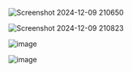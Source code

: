 ![Screenshot 2024-12-09 210650](https://github.com/user-attachments/assets/0a7a984e-d366-4330-ad93-155395ff1c04)

![Screenshot 2024-12-09 210823](https://github.com/user-attachments/assets/6cf7203d-3ed3-48be-b176-890f59f8015a)

![image](https://github.com/user-attachments/assets/ed42beb0-1f45-42f5-a625-5c33d550ecb9)

![image](https://github.com/user-attachments/assets/d53c9f2c-8a6f-4471-bfcb-60daa77ac5c7)


